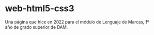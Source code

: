 # web-html5-css3

Una página que hice en 2022 para el módulo de Lenguaje de Marcas, 1º año de grado superior de DAM.